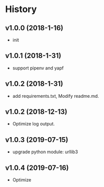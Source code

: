 # **History**

## **v1.0.0 (2018-1-16)**

- init

## **v1.0.1 (2018-1-31)**

- support pipenv and yapf

## **v1.0.2 (2018-1-31)**

- add requirements.txt, Modify readme.md.

## **v1.0.2 (2018-12-13)**

- Optimize log output.

## **v1.0.3 (2019-07-15)**

- upgrade python module: urllib3

## **v1.0.4 (2019-07-16)**

- Optimize